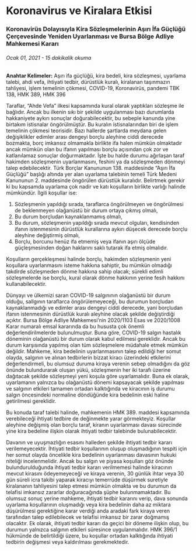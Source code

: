 <BlogMetaDecorator folder="generic" image="generic.jpg" imageAlt="image alt" description="Koronavirüs Dolayısıyla Kira Sözleşmelerinin Aşırı İfa Güçlüğü Çerçevesinde Yeniden Uyarlanması ve Bursa Bölge Adliye Mahkemesi Kararı" title="UnverLegal - Koronavirus ve Kiralar" />

# Koronavirus ve Kiralara Etkisi

### Koronavirüs Dolayısıyla Kira Sözleşmelerinin Aşırı İfa Güçlüğü Çerçevesinde Yeniden Uyarlanması ve Bursa Bölge Adliye Mahkemesi Kararı

###### Ocak 01, 2021 - 15 dakikalik okuma

**Anahtar Kelimeler:** Aşırı ifa güçlüğü, kira bedeli, kira sözleşmesi,
 uyarlama talebi, ahdi vefa, ihtiyati tedbir, dürüstlük kuralı, kiralanan 
 taşınmazın tahliyesi, işlem temelinin çökmesi, COVID-19, Koronavirüs,
  pandemi TBK 138, HMK 389, HMK 396

Taraflar, “Ahde Vefa” ilkesi kapsamında kural olarak yaptıkları sözleşme
 ile bağlıdır. Ancak bu ilkenin sıkı bir şekilde uygulanması bazı durumlarda
  hakkaniyete aykırı sonuçlar doğurabilecektir, bu sebeple kanunda
   yine birtakım istisnalar öngörülmüştür. Bu kuralın istisnalarından
    biri de işlem temelinin çökmesi teorisidir. Bazı hallerde şartlarda meydana
     gelen değişiklikler edimler arası dengeyi borçlu aleyhine ciddi derecede
      bozmakta, borç imkansız olmamakla birlikte ifa halen mümkün olmaktadır
      ancak mümkün olan bu ifanın yapılması borçlu açısından çok zor ve katlanılamaz
       sonuçlar doğurmaktadır. İşte bu halde durumu ağırlaşan taraf hakimden
        sözleşmenin uyarlanmasını, feshini ya da sözleşmeden dönmeyi talep edebilecektir.
         Türk Borçlar Kanununun 138. maddesinde “Aşırı İfa Güçlüğü” başlığı altında
          yer alan uyarlama talebinin temeli Türk Medeni Kanununun 2. maddesinde öngörülen
           dürüstlük kuralıdır. Belirtmek gerekir ki bu kapsamda uyarlama çok nadir ve
            katı koşulların birlikte varlığı halinde mümkündür. İlgili koşullar ise:


1. Sözleşmenin yapıldığı sırada, taraflarca öngörülmeyen ve öngörülmesi de beklenmeyen olağanüstü bir durum ortaya çıkmış olmalı,
2. Bu durum borçludan kaynaklanmamış olmalı,
3. Bu durum, sözleşmenin yapıldığı sırada mevcut olguları, kendisinden ifanın istenmesinin dürüstlük kurallarına aykırı düşecek derecede borçlu aleyhine değiştirmiş olmalı,
4. Borçlu, borcunu henüz ifa etmemiş veya ifanın aşırı ölçüde güçleşmesinden doğan haklarını saklı tutarak ifa etmiş olmalıdır. 

Koşulların gerçekleşmesi halinde borçlu, hakimden sözleşmenin yeni koşullara
 uyarlanmasını isteme hakkına sahiptir, bu mümkün olmadığı takdirde sözleşmeden
  dönme hakkına sahip olacak; sürekli edimli sözleşmelerde ise borçlu, kural
   olarak dönme hakkının yerine fesih hakkını kullanabilecektir.

Dünyayı ve ülkemizi saran COVID-19 salgınının olağanüstü bir durum olduğu,
 sallgının taraflarca öngörülemeyeceği, bu durumun borçludan kaynaklanmadığı
  ve edimler arası dengeyi ciddi derecede, yani borçludan ifanın istenmesinin
   dürüstlük kuralı aleyhine olacak şekilde değiştirdiği açıktır.
Bursa Bölge Adliye Mahkemesi’nin 2020/1103 Esas ve 2020/1008 Karar numaralı emsal kararında da bu hususta çok önemli değerlendirilmelerde bulunulmuştur. Buna göre, COVID-19 salgın hastalık döneminin olağanüstü bir durum olarak kabul edilmesi gereklidir. Ancak bu durum karşısında yapılmış olan tüm sözleşmelere müdahale etmek mümkün değildir. Mahkeme, kira bedelinin uyarlanmasının talep edildiği her somut olayda, salgının ve alınan tedbirlerin bizzat kiracı üzerindeki etkilerini değerlendirmeli, bu olumsuz duruma kiraya verenin sebep olmadığını da göz önünde bulundurarak oluşan yükü, sözleşmenin her iki tarafı üzerine dağıtacak şekilde sözleşmeyi yeni koşula göre uyarlamalıdır. Buna ek olarak, uyarlamanın yalnızca bu olağanüstü dönemi kapsayacak şekilde yapılması ve salgının etkileri tamamen ortadan kalktığında ve kiracının iş durumu salgın öncesindeki normaline döndüğünde kira bedelinin eski haline getirilmesi gereklidir. 

Bu konuda taraf talebi halinde, mahkemenin HMK 389. maddesi kapsamında verebileceği
 ihtiyati tedbire de değinmekte yarar görmekteyiz. Koşullar aleyhine değişmiş
  olan borçlu taraf, kiranın uyarlanması davası sürecinde yine kira bedeline
   ilişkin olarak ihtiyati tedbir talebinde bulunabilecektir. 

Davanın ve uyuşmazlığın esasını halleden şekilde ihtiyati tedbir kararı
 verilemeyecektir. İhtiyati tedbir koşullarının oluşup oluşmadığının tespiti
  için her somut olayda öncelikle kira bedelinin uyarlanması davasının hukuki
   niteliği incelenmelidir. Ancak bu salgın ve piyasa koşulları göz önünde
    bulundurulduğunda ihtiyati tedbir kararı verilmemesi halinde kiracının mevcut
     kirasını ödeyemeyeceği ve kiraya verenin, 30 günlük ihtar veya 30 gün süreli
      icra takibi yaparak kiracıyı temerrüde düşürmek suretiyle kiralananın
       tahliyesini talep etmesi mümkün olmakta ve bu durumun da telafisi imkansız
        zararlar doğuracağında şüphe bulunmamaktadır. Bu olumsuz sonuç yerine mahkeme,
         ihtiyati tedbir kararını verip, dava sonunda uyarlama koşullarının oluşmadığı
          veya kira bedelinin daha az miktara düşürülmesi gerektiğine karar verdiği
           anda aradaki fark kiraya veren tarafından talep edilebilecek ve telafisi
            imkansız bir zarar doğmamış olacaktır. Ek olarak, ihtiyati tedbir kararı
             da geçici bir döneme ilişkin olup, bu durumun yalnızca salgının etkileri
              süresince uygulanmalıdır. HMK 396/1 hükmünde de belirtildiği üzere,
               bu koşullar ortadan kalktığında ihtiyati tedbirin değişmesi veya
                kaldırılması gerekmektedir.

